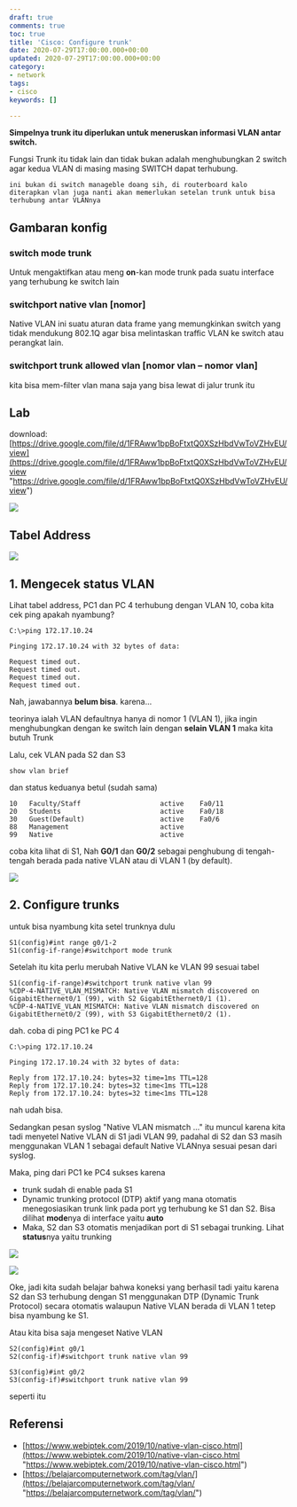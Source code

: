 ```yaml
---
draft: true
comments: true
toc: true
title: 'Cisco: Configure trunk'
date: 2020-07-29T17:00:00.000+00:00
updated: 2020-07-29T17:00:00.000+00:00
category:
- network
tags:
- cisco
keywords: []

---
```

**Simpelnya trunk itu diperlukan untuk meneruskan informasi VLAN antar switch.**

Fungsi Trunk itu tidak lain dan tidak bukan adalah menghubungkan 2 switch agar kedua VLAN di masing masing SWITCH dapat terhubung.

`ini bukan di switch manageble doang sih, di routerboard kalo diterapkan vlan juga nanti akan memerlukan setelan trunk untuk bisa terhubung antar VLANnya`

## Gambaran konfig

### switch mode trunk

Untuk mengaktifkan atau meng **on**-kan mode trunk pada suatu interface yang terhubung ke switch lain

### switchport native vlan \[nomor\]

Native VLAN ini suatu aturan data frame yang memungkinkan switch yang tidak mendukung 802.1Q agar bisa melintaskan traffic VLAN ke switch atau perangkat lain.

### switchport trunk allowed vlan \[nomor vlan – nomor vlan\]

kita bisa mem-filter vlan mana saja yang bisa lewat di jalur trunk itu

## Lab

download: [https://drive.google.com/file/d/1FRAww1bpBoFtxtQ0XSzHbdVwToVZHvEU/view](https://drive.google.com/file/d/1FRAww1bpBoFtxtQ0XSzHbdVwToVZHvEU/view "https://drive.google.com/file/d/1FRAww1bpBoFtxtQ0XSzHbdVwToVZHvEU/view")

![](/images/screenshot_2020-07-29_10-48-19.png)

## Tabel Address

![](/images/screenshot_2020-07-29_10-55-12.png)

## 1. Mengecek status VLAN

Lihat tabel address, PC1 dan PC 4 terhubung dengan VLAN 10, coba kita cek ping apakah nyambung?

    C:\>ping 172.17.10.24
    
    Pinging 172.17.10.24 with 32 bytes of data:
    
    Request timed out.
    Request timed out.
    Request timed out.
    Request timed out.

Nah, jawabannya **belum bisa**. karena...

teorinya ialah VLAN defaultnya hanya di nomor 1 (VLAN 1), jika ingin menghubungkan dengan ke switch lain dengan **selain VLAN 1** maka kita butuh Trunk

Lalu, cek VLAN pada S2 dan S3

    show vlan brief

dan status keduanya betul (sudah sama)

    10   Faculty/Staff                    active    Fa0/11
    20   Students                         active    Fa0/18
    30   Guest(Default)                   active    Fa0/6
    88   Management                       active    
    99   Native                           active    

coba kita lihat di S1, Nah **G0/1** dan **G0/2** sebagai penghubung di tengah-tengah berada pada native VLAN atau di VLAN 1 (by default).

![](/images/screenshot_2020-07-29_12-05-40.png)

## 2. Configure trunks

untuk bisa nyambung kita setel trunknya dulu

    S1(config)#int range g0/1-2
    S1(config-if-range)#switchport mode trunk 

Setelah itu kita perlu merubah Native VLAN ke VLAN 99 sesuai tabel

    S1(config-if-range)#switchport trunk native vlan 99
    %CDP-4-NATIVE_VLAN_MISMATCH: Native VLAN mismatch discovered on GigabitEthernet0/1 (99), with S2 GigabitEthernet0/1 (1).
    %CDP-4-NATIVE_VLAN_MISMATCH: Native VLAN mismatch discovered on GigabitEthernet0/2 (99), with S3 GigabitEthernet0/2 (1).

dah. coba di ping PC1 ke PC 4

    C:\>ping 172.17.10.24
    
    Pinging 172.17.10.24 with 32 bytes of data:
    
    Reply from 172.17.10.24: bytes=32 time=1ms TTL=128
    Reply from 172.17.10.24: bytes=32 time<1ms TTL=128
    Reply from 172.17.10.24: bytes=32 time<1ms TTL=128

nah udah bisa.

Sedangkan pesan syslog "Native VLAN mismatch ..." itu muncul karena kita tadi menyetel Native VLAN di S1 jadi VLAN 99, padahal di S2 dan S3 masih menggunakan VLAN 1 sebagai default Native VLANnya sesuai pesan dari syslog.

Maka, ping dari PC1 ke PC4 sukses karena

* trunk sudah di enable pada S1
* Dynamic trunking protocol (DTP) aktif yang mana otomatis menegosiasikan trunk link pada port yg terhubung ke S1 dan S2. Bisa dilihat **mode**nya di interface yaitu **auto**
* Maka, S2 dan S3 otomatis menjadikan port di S1 sebagai trunking. Lihat **status**nya yaitu trunking

![](/images/screenshot_2020-07-29_13-26-36.png)

![](/images/screenshot_2020-07-29_13-26-23.png)

Oke, jadi kita sudah belajar bahwa koneksi yang berhasil tadi yaitu karena S2 dan S3 terhubung dengan S1 menggunakan DTP (Dynamic Trunk Protocol) secara otomatis walaupun Native VLAN berada di VLAN 1 tetep bisa nyambung ke S1.

Atau kita bisa saja mengeset Native VLAN

    S2(config)#int g0/1
    S2(config-if)#switchport trunk native vlan 99
    
    S3(config)#int g0/2
    S3(config-if)#switchport trunk native vlan 99

seperti itu 

## Referensi

* [https://www.webiptek.com/2019/10/native-vlan-cisco.html](https://www.webiptek.com/2019/10/native-vlan-cisco.html "https://www.webiptek.com/2019/10/native-vlan-cisco.html")
* [https://belajarcomputernetwork.com/tag/vlan/](https://belajarcomputernetwork.com/tag/vlan/ "https://belajarcomputernetwork.com/tag/vlan/")